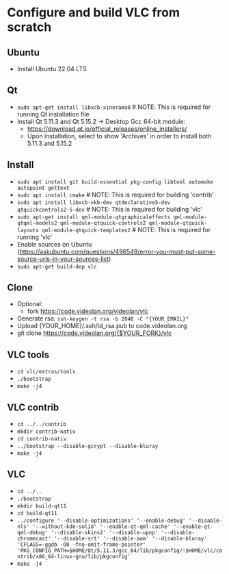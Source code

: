 # Configure and build VLC from scratch

## Ubuntu
- Install Ubuntu 22.04 LTS

## Qt
- `sudo apt-get install libxcb-xinerama0`  # NOTE: This is required for running Qt installation file
- Install Qt 5.11.3 and Qt 5.15.2 -> Desktop Gcc 64-bit module:
    - https://download.qt.io/official_releases/online_installers/
    - Upon installation, select to show 'Archives' in order to install both 5.11.3 and 5.15.2

## Install
- `sudo apt install git build-essential pkg-config libtool automake autopoint gettext`
- `sudo apt install cmake`          # NOTE: This is required for building 'contrib'
- `sudo apt install libxcb-xkb-dev qtdeclarative5-dev qtquickcontrols2-5-dev` # NOTE: This is required for building 'vlc'
- `sudo apt-get install qml-module-qtgraphicaleffects qml-module-qtqml-models2 qml-module-qtquick-controls2 qml-module-qtquick-layouts qml-module-qtquick-templates2` # NOTE: This is required for running 'vlc'
- Enable sources on Ubuntu (https://askubuntu.com/questions/496549/error-you-must-put-some-source-uris-in-your-sources-list)
- `sudo apt-get build-dep vlc`

## Clone
- Optional:
    - fork https://code.videolan.org/videolan/vlc
- Generate rsa: `ssh-keygen -t rsa -b 2048 -C "{YOUR_EMAIL}"`
- Upload {YOUR_HOME}/.ssh/id_rsa.pub to code.videolan.org
- git clone https://code.videolan.org/{$YOUR_FORK}/vlc

## VLC tools
- `cd vlc/extras/tools`
- `./bootstrap`
- `make -j4`

## VLC contrib
- `cd ../../contrib`
- `mkdir contrib-nativ`
- `cd contrib-nativ`
- `../bootstrap --disable-gcrypt --disable-bluray`
- `make -j4`

## VLC
- `cd ../..`
- `./bootstrap`
- `mkdir build-qt11`
- `cd build-qt11`
- `../configure '--disable-optimizations' '--enable-debug' '--disable-nls' '--without-kde-solid' '--enable-qt-qml-cache' '--enable-qt-qml-debug' '--disable-skins2' '--disable-upnp' '--disable-chromecast' '--disable-srt' '--disable-aom' '--disable-bluray' 'CFLAGS=-ggdb -O0 -fno-omit-frame-pointer' 'PKG_CONFIG_PATH=$HOME/Qt/5.11.3/gcc_64/lib/pkgconfig/:$HOME/vlc/contrib/x86_64-linux-gnu/lib/pkgconfig'`
- `make -j4`
